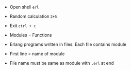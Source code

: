- Open shell `erl`
- Random calculation `2+5`
- Exit `ctrl + c`

- Modules = Functions
- Erlang programs written in files. Each file contains module
- First line = name of module
- File name must be same as module with `.erl` at end

